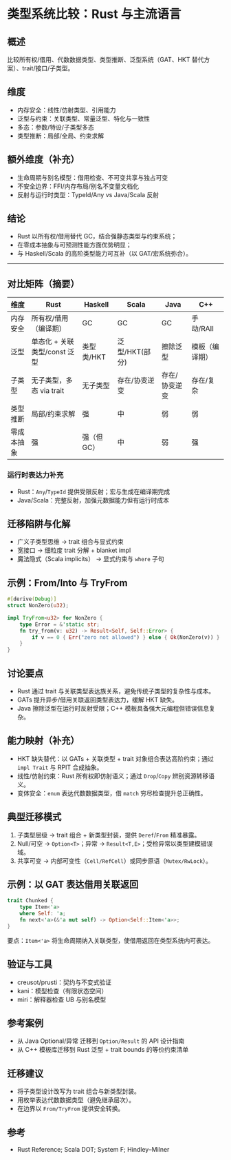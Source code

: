 # 类型系统比较：Rust 与主流语言

## 概述

比较所有权/借用、代数数据类型、类型推断、泛型系统（GAT、HKT 替代方案）、trait/接口/子类型。

## 维度

- 内存安全：线性/仿射类型、引用能力
- 泛型与约束：关联类型、常量泛型、特化与一致性
- 多态：参数/特设/子类型多态
- 类型推断：局部/全局、约束求解

## 额外维度（补充）

- 生命周期与别名模型：借用检查、不可变共享与独占可变
- 不安全边界：FFI/内存布局/别名不变量文档化
- 反射与运行时类型：TypeId/Any vs Java/Scala 反射

## 结论

- Rust 以所有权/借用替代 GC，结合强静态类型与约束系统；
- 在零成本抽象与可预测性能方面优势明显；
- 与 Haskell/Scala 的高阶类型能力可互补（以 GAT/宏系统弥合）。

---

## 对比矩阵（摘要）

| 维度 | Rust | Haskell | Scala | Java | C++ |
|---|---|---|---|---|---|
| 内存安全 | 所有权/借用（编译期） | GC | GC | GC | 手动/RAII |
| 泛型 | 单态化 + 关联类型/const 泛型 | 类型类/HKT | 泛型/HKT(部分) | 擦除泛型 | 模板（编译期） |
| 子类型 | 无子类型，多态 via trait | 无子类型 | 存在/协变逆变 | 存在/协变逆变 | 存在/复杂 |
| 类型推断 | 局部/约束求解 | 强 | 中 | 弱 | 弱 |
| 零成本抽象 | 强 | 强（但 GC） | 中 | 弱 | 强 |

### 运行时表达力补充

- Rust：`Any`/`TypeId` 提供受限反射；宏与生成在编译期完成
- Java/Scala：完整反射，加强元数据能力但有运行时成本

## 迁移陷阱与化解

- 广义子类型思维 → trait 组合与显式约束
- 宽接口 → 细粒度 trait 分解 + blanket impl
- 魔法隐式（Scala implicits） → 显式约束与 `where` 子句

## 示例：From/Into 与 TryFrom

```rust
#[derive(Debug)]
struct NonZero(u32);

impl TryFrom<u32> for NonZero {
    type Error = &'static str;
    fn try_from(v: u32) -> Result<Self, Self::Error> {
        if v == 0 { Err("zero not allowed") } else { Ok(NonZero(v)) }
    }
}
```

## 讨论要点

- Rust 通过 trait 与关联类型表达族关系，避免传统子类型的复杂性与成本。
- GATs 提升异步/借用关联返回类型表达力，缓解 HKT 缺失。
- Java 擦除泛型在运行时反射受限；C++ 模板具备强大元编程但错误信息复杂。

## 能力映射（补充）

- HKT 缺失替代：以 GATs + 关联类型 + trait 对象组合表达高阶约束；通过 `impl Trait` 与 RPIT 合成抽象。
- 线性/仿射约束：Rust 所有权即仿射语义；通过 `Drop`/`Copy` 辨别资源转移语义。
- 变体安全：`enum` 表达代数数据类型，借 `match` 穷尽检查提升总正确性。

## 典型迁移模式

1. 子类型层级 → trait 组合 + 新类型封装，提供 `Deref`/`From` 精准暴露。
2. Null/可空 → `Option<T>`；异常 → `Result<T,E>`；受检异常以类型建模错误域。
3. 共享可变 → 内部可变性（`Cell/RefCell`）或同步原语（`Mutex/RwLock`）。

## 示例：以 GAT 表达借用关联返回

```rust
trait Chunked {
    type Item<'a>
    where Self: 'a;
    fn next<'a>(&'a mut self) -> Option<Self::Item<'a>>;
}
```

要点：`Item<'a>` 将生命周期纳入关联类型，使借用返回在类型系统内可表达。

## 验证与工具

- creusot/prusti：契约与不变式验证
- kani：模型检查（有限状态空间）
- miri：解释器检查 UB 与别名模型

## 参考案例

- 从 Java Optional/异常 迁移到 `Option/Result` 的 API 设计指南
- 从 C++ 模板库迁移到 Rust 泛型 + trait bounds 的等价约束清单

## 迁移建议

- 将子类型设计改写为 trait 组合与新类型封装。
- 用枚举表达代数数据类型（避免继承层次）。
- 在边界以 `From/TryFrom` 提供安全转换。

## 参考

- Rust Reference; Scala DOT; System F; Hindley–Milner
